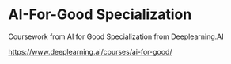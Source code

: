 # AI-For-Good Specialization
Coursework from AI for Good Specialization from Deeplearning.AI 

https://www.deeplearning.ai/courses/ai-for-good/
